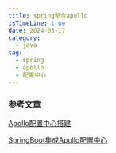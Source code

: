 ```yaml
---
title: spring整合apollo
isTimeLine: true
date: 2024-03-17
category:
  - java
tag:
  - spring
  - apollo
  - 配置中心
---
```



###




### 参考文章

[Apollo配置中心搭建](https://cloud.tencent.com/developer/article/1663362)

[SpringBoot集成Apollo配置中心](https://cloud.tencent.com/developer/article/1607435)